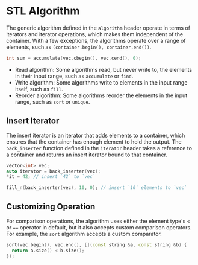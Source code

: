 # STL Algorithm

The generic algorithm defined in the `algorithm` header operate in terms of iterators and iterator operations, which makes them independent of the container. With a few exceptions, the algorithms operate over a range of elements, such as `(container.begin(), container.end())`.

```cpp
int sum = accumulate(vec.cbegin(), vec.cend(), 0);
```

- Read algorithm: Some algorithms read, but never write to, the elements in their input range, such as `accumulate` or `find`.
- Write algorithm: Some algorithms write to elements in the input range itself, such as `fill`.
- Reorder algorithm: Some algorithms reorder the elements in the input range, such as `sort` or `unique`.

## Insert Iterator

The insert iterator is an iterator that adds elements to a container, which ensures that the container has enough element to hold the output. The `back_inserter` function defined in the `iterator` header takes a reference to a container and returns an insert iterator bound to that container.

```cpp
vector<int> vec;
auto iterator = back_inserter(vec);
*it = 42; // insert `42` to `vec`

fill_n(back_inserter(vec), 10, 0); // insert `10` elements to `vec`
```

## Customizing Operation

For comparison operations, the algorithm uses either the element type's `<` or `==` operator in default, but it also accepts custom comparison operators. For example, the `sort` algorithm accepts a custom comparator.

```cpp
sort(vec.begin(), vec.end(), [](const string &a, const string &b) {
  return a.size() < b.size();
});
```
